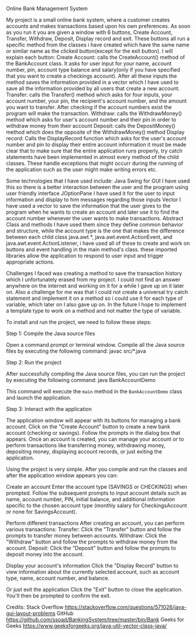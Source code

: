 Online Bank Management System

My project is a small online bank system, where a customer creates accounts and makes transactions based upon his own preferences. 
As soon as you run it you are given a window with 6 buttons, Create Account, Transfer, Withdraw, Deposit, Display record and exit. These buttons all run a specific method from the classes i have created which have the same name or similar name as the clicked button(except for the exit button). I will explain each button:
Create Account: calls the CreateAccount() method of the BankAccount class. It asks for user input for your name, account number, pin, account type balance and salary(only if you have specified that you want to create a checkings account). After all these inputs the method saves the information provided in a vector which I have used to save all the information provided by all users that create a new account.
Transfer: calls the Transfer() method which asks for four inputs, your account number, your pin, the recipient's account number, and the amount you want to transfer. After checking if the account numbers exist the program will make the transaction.
Withdraw: calls the WithdrawMoney() method which asks for user's account number and their pin in order to withdraw money from their account
Deposit: calls the DepositMoney() method which does the opposite of the WithdrawMoney() method
Display record: Calls the DisplayRecord function which asks for the user's account number and pin to display their entire account information
it must be made clear that to make sure that the entire application  runs properly, try catch statements have been implemented in almost every method of the child classes. These handle exceptions that might occurr during the running of the application such as the user might make writing errors etc.

Some technologies that I have used include:
Java Swing for GUI
I have used this so there is a better interaction between the user and the program using user friendly interface
JOptionPane 
I have used it for the user to input information and display to him messages regarding those inputs
Vector
I have used a vector to save the information that the user gives to the program when he wants to create an account and later use it to find the account number whenever the user wants to make transactions.
Abstract Class and methods
I have used them since they define common behavior and structure, while the account type is the one that makes the difference between each child class
java.awt.*,
java.awt.event.ActionEvent, and
java.awt.event.ActionListener,
i have used all of these to create and work on buttons and event handling in the main method's class. these imported libraries allow the application to respond to user input and trigger appropriate actions.


Challenges I faced was creating a method to save the transaction history which I unfortunately erased from my project. I could not find an answer anywhere on the internet and working on it for a while I gave up on it later on. Also a challenge for me was that I could not create a universal try catch statement and implement it on a method so i could use it for each type of variable, which later on I also gave up on. In the future I hope to implement a template type to work on a method and not matter the type of variable.


To install and run the project, we need to follow these steps:

Step 1: Compile the Java source files

Open a command prompt or terminal window.
Compile all the Java source files by executing the following command:
javac src/*.java

Step 2: Run the project

After successfully compiling the Java source files, you can run the project by executing the following command:
java BankAccountDemo

This command will execute the `main` method in the `BankAccountDemo` class and launch the application.

Step 3: Interact with the application

The application window will appear with its buttons for managing a bank account.
Click on the "Create Account" button to create a new bank account (checking or savings). Follow the prompts in the dialog box that appears.
Once an account is created, you can manage your account or to perform transactions like transferring money, withdrawing money, depositing money, displaying account records, or just exiting the application.

Using the project is very simple. After you compile and run the classes and after the application window appears you can: 

Create an account
Enter the account type (SAVINGS or CHECKINGS) when prompted.
Follow the subsequent prompts to input account details such as name, account number, PIN, initial balance, and additional information specific to the chosen account type (monthly salary for CheckingsAccount or none for SavingsAccount).

Perform different transactions
After creating an account, you can perform various transactions:
Transfer: Click the "Transfer" button and follow the prompts to transfer money between accounts.
Withdraw: Click the "Withdraw" button and follow the prompts to withdraw money from the account.
Deposit: Click the "Deposit" button and follow the prompts to deposit money into the account.

Display your account's information
Click the "Display Record" button to view information about the currently selected account, such as account type, name, account number, and balance.

Or just exit the application
Click the "Exit" button to close the application. You'll then be prompted to confirm the exit.

Credits: 
Stack Overflow
https://stackoverflow.com/questions/571026/java-gui-layout-problems
GitHub 
https://github.com/ssoad/BankingSystem/tree/master/bin/Bank
Geeks for Geeks
https://www.geeksforgeeks.org/java-util-vector-class-java/
